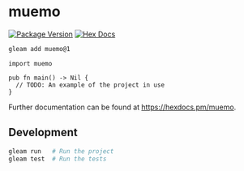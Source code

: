 # muemo

[![Package Version](https://img.shields.io/hexpm/v/muemo)](https://hex.pm/packages/muemo)
[![Hex Docs](https://img.shields.io/badge/hex-docs-ffaff3)](https://hexdocs.pm/muemo/)

```sh
gleam add muemo@1
```
```gleam
import muemo

pub fn main() -> Nil {
  // TODO: An example of the project in use
}
```

Further documentation can be found at <https://hexdocs.pm/muemo>.

## Development

```sh
gleam run   # Run the project
gleam test  # Run the tests
```
